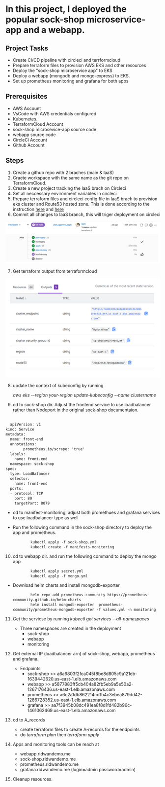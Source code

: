 # In this project, I deployed the popular sock-shop microservice-app and a webapp.
## Project Tasks
- Create CI/CD pipeline with circleci and terrformcloud
- Prepare terraform files to provision AWS EKS and other resources
- Deploy the "sock-shop microservice app" to EKS
- Deploy a webapp (mongodb and mongo-express) to EKS.
- Set up prometheus monitoring and grafana for both apps

## Prerequisites
- AWS Account
- VsCode with AWS credentials configured
- Kubernetes.
- TerraformCloud Account
- sock-shop microsevice-app source code
- webapp source code
- CircleCi Account
- Github Account

## Steps
1. Create a github repo with 2 braches (main & IaaS)
2. Craete workspace with the same name as the git repo on TerraformCloud.
3. Create a new project tracking the IaaS brach on Circleci
4. Set all neccessary environment variables in circleci
5. Prepare terraform files and circleci config file in IaaS brach to provision eks cluster and Route53 hosted zone. This is done according to the instruction [here](https://developer.hashicorp.com/terraform/tutorials/automation/circle-ci) and [here](https://developer.hashicorp.com/terraform/tutorials/kubernetes/eks)
6. Commit all changes to IaaS branch, this will triger deployment on circleci  

  ![circleci](asset/circleci.png)

7. Get terraform output from terraformcloud  
  
  ![terraformCloud](asset/terraformCloud.png)

8. update the context of kubeconfig by running  
    
    _aws eks --region your-region update-kubeconfig --name clustername_ 

9. cd to sock-shop dir. Adjust the frontend service to use loadbalancer rather than Nodeport in the original sock-shop documentaion.

```

  apiVersion: v1
kind: Service
metadata:
  name: front-end
  annotations:
        prometheus.io/scrape: 'true'
  labels:
    name: front-end
  namespace: sock-shop
spec:
  type: LoadBalancer
  selector:
    name: front-end
  ports:
  - protocol: TCP
    port: 80
    targetPort: 8079

```
  - cd to manifest-monitoring, adjust both promethues and grafana services to use loadbalancer type as well

  - Run the following command in the sock-shop directory to deploy the app and prometheus.  
           
                kubectl apply -f sock-shop.yml  
                kubectl create -f manifests-monitoring
 
10. cd to webapp dir. and run the following command to deploy the mongo app  

                kubectl apply secret.yml  
                kubectl apply -f mongo.yml
   
  - Download helm charts and install mongodb-exporter
            
                helm repo add prometheus-community https://prometheus-community.github.io/helm-charts  
                helm install mongodb-exporter  prometheus-community/prometheus-mongodb-exporter -f values.yml -n monitoring

11. Get the servicse by running _kubectl get services --all-namespaces_
    - Three namespaces are created in the deployment
       - sock-shop
       - webapp
       - monitoring

12. Get external IP (loadbalancer arn) of sock-shop, webapp, prometheus and grafana.
    - Endpoints
       - sock-shop >> a6a6803f2fca045f8be8d805c9a121eb-1639442620.us-east-1.elb.amazonaws.com
       - webapp >> a5877883ff5cb404a82fb5eb9a5e50a2-1267176436.us-east-1.elb.amazonaws.com
       - prometheus >> a6c2a1db862214cd1b4c3ebea879dd42-1286728352.us-east-1.elb.amazonaws.com
       - grafana >> aa7f3945b08dc491ea8f8d1fd482b96c-1461062469.us-east-1.elb.amazonaws.com

13. cd to A_records
    - create terraform files to create A-records for the endpoints
    - do _terraform plan_ then _terraform apply_

14. Apps and monitoring tools can be reach at
    - webapp.ridwandemo.me
    - sock-shop.ridwandemo.me
    - prometheus.ridwandemo.me
    - grafana.ridwandemo.me (login=admin password=admin) 

15. Cleanup resources.


